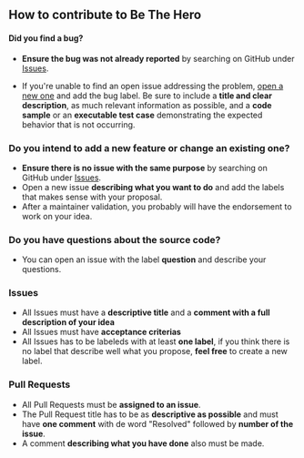 ## How to contribute to Be The Hero

#### **Did you find a bug?**

* **Ensure the bug was not already reported** by searching on GitHub under [Issues](https://github.com/byronkamal/BeTheHero/issues).

* If you're unable to find an open issue addressing the problem, [open a new one](https://github.com/byronkamal/BeTheHero/issues/new) and add the bug label. Be sure to include a **title and clear description**, as much relevant information as possible, and a **code sample** or an **executable test case** demonstrating the expected behavior that is not occurring.

### Do you intend to add a new feature or change an existing one?

* **Ensure there is no issue with the same purpose** by searching on GitHub under [Issues](https://github.com/byronkamal/BeTheHero/issues).
* Open a new issue **describing what you want to do** and add the labels that makes sense with your proposal.
* After a maintainer validation, you probably will have the endorsement to work on your idea.

### Do you have questions about the source code?

* You can open an issue with the label **question** and describe your questions.

### Issues

* All Issues must have a **descriptive title** and a **comment with a full description of your idea**
* All Issues must have **acceptance criterias**
* All Issues has to be labeleds with at least **one label**, if you think there is no label that describe well what you propose, **feel free** to create a new label.

### Pull Requests

* All Pull Requests must be **assigned to an issue**.
* The Pull Request title has to be as **descriptive as possible** and must have **one comment** with de word "Resolved" followed by **number of the issue**.
* A comment **describing what you have done** also must be made.
